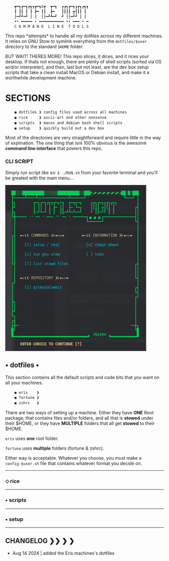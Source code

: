 ```shell
	┳━┓┏━┓┏┓┓┳━┓o┳  ┳━┓  ┏┏┓┏━┓┏┏┓┏┓┓
	┃ ┃┃ ┃ ┃ ┣━ ┃┃  ┣━   ┃┃┃┃ ┳┃┃┃ ┃
	┇━┛┛━┛ ┇ ┇  ┇┇━┛┻━┛  ┛ ┇┇━┛┛ ┇ ┇
	•• ━━━━━ • ━━━━━━━━━━━ •• ━━━ • ━
	C O M M A N D  L I N E  T O O L S
```

This repo \*attempts\* to handle all my dotfiles across my different machines. It relies on GNU Stow to symlink everything from the `dotfiles/$user` directory to the standard `$HOME` folder. 

BUT WAIT! THERES MORE! This repo slices, it dices, and it rices your desktop. If thats not enough, there are plenty of shell scripts (sorted via OS and/or interpreter), and then, last but not least, are the dev box setup scripts that take a clean install MacOS or Debian install, and make it a worthwhile development machine. 


# SECTIONS

```sh
    ◼ dotfiles ❱ config files used across all machines
    ◼ rice     ❱ ascii-art and other nonsense
    ◼ scripts  ❱ macos and debian bash shell scripts
    ◼ setup    ❱ quickly build out a dev box
```

Most of the directories are very straightforward and require little in the way of explination. The one thing that isnt 100% obvious is the awesome **command line interface** that powers this repo. 

### CLI SCRIPT

Simply run script like so: `$ ./RUN.sh` from your favorite terminal and you'll be greated with the main menu...

![Alt text](.run/demo.png?raw=true "CLI Example")

## • dotfiles •

This section contains all the default scripts and code bits that you want on all your machines.

```sh
    ◼ eris    ❱
    ◼ fortune ❱
    ◼ zshrc   ❱
```

There are two ways of setting up a machine. Either they have **ONE** Root package, that contains files and/or folders, and all that is **stowed** under their $HOME, or they have **MULTIPLE** folders that all get **stowed** to their $HOME.

`eris` uses **one** root folder.

`fortune` uses **multiple** folders (fortune & zshrc).

Either way is acceptable. Whatever you choose, you must make a `config-$user.sh` file that contains whatever format you decide on. 

------------------------

### ⬦ rice
------------------------

### • scripts

------------------------

### • setup

------------------------

## CHANGELOG ❯❯ ❯  ❯

+ Aug 14 2024 | added the Eris machines's dotfiles